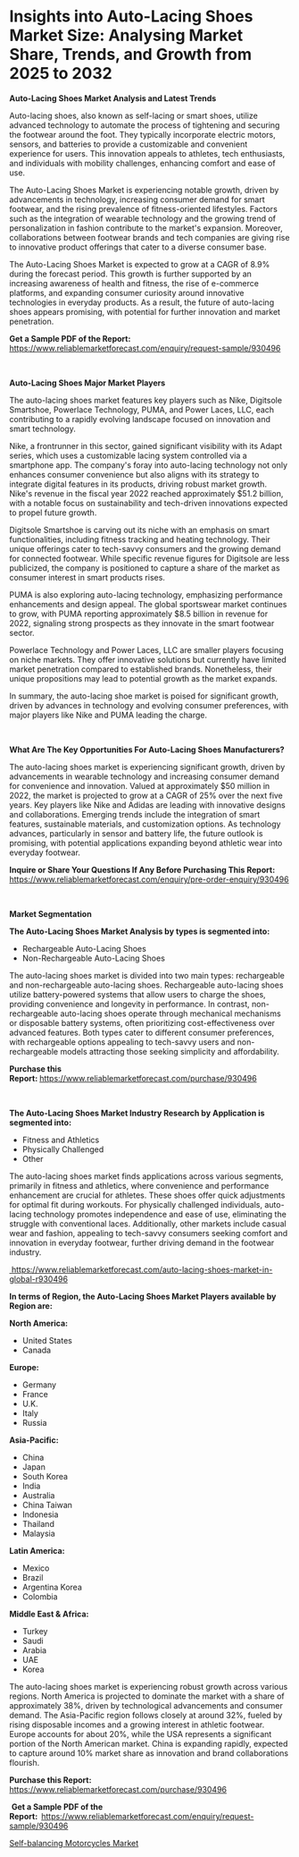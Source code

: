 <p><h1>Insights into Auto-Lacing Shoes Market Size: Analysing Market Share, Trends, and Growth from 2025 to 2032</h1></p><p><strong>Auto-Lacing Shoes Market Analysis and Latest Trends</strong></p>
<p><p>Auto-lacing shoes, also known as self-lacing or smart shoes, utilize advanced technology to automate the process of tightening and securing the footwear around the foot. They typically incorporate electric motors, sensors, and batteries to provide a customizable and convenient experience for users. This innovation appeals to athletes, tech enthusiasts, and individuals with mobility challenges, enhancing comfort and ease of use.</p><p>The Auto-Lacing Shoes Market is experiencing notable growth, driven by advancements in technology, increasing consumer demand for smart footwear, and the rising prevalence of fitness-oriented lifestyles. Factors such as the integration of wearable technology and the growing trend of personalization in fashion contribute to the market's expansion. Moreover, collaborations between footwear brands and tech companies are giving rise to innovative product offerings that cater to a diverse consumer base.</p><p>The Auto-Lacing Shoes Market is expected to grow at a CAGR of 8.9% during the forecast period. This growth is further supported by an increasing awareness of health and fitness, the rise of e-commerce platforms, and expanding consumer curiosity around innovative technologies in everyday products. As a result, the future of auto-lacing shoes appears promising, with potential for further innovation and market penetration.</p></p>
<p><strong>Get a Sample PDF of the Report:&nbsp;</strong> <a href="https://www.reliablemarketforecast.com/enquiry/request-sample/930496?utm_campaign=2325&utm_medium=2&utm_source=Github&utm_content=ia&utm_term=21032025&utm_id=auto-lacing-shoes">https://www.reliablemarketforecast.com/enquiry/request-sample/930496</a></p>
<p>&nbsp;</p>
<p><strong>Auto-Lacing Shoes Major Market Players</strong></p>
<p><p>The auto-lacing shoes market features key players such as Nike, Digitsole Smartshoe, Powerlace Technology, PUMA, and Power Laces, LLC, each contributing to a rapidly evolving landscape focused on innovation and smart technology.</p><p>Nike, a frontrunner in this sector, gained significant visibility with its Adapt series, which uses a customizable lacing system controlled via a smartphone app. The company's foray into auto-lacing technology not only enhances consumer convenience but also aligns with its strategy to integrate digital features in its products, driving robust market growth. Nike's revenue in the fiscal year 2022 reached approximately $51.2 billion, with a notable focus on sustainability and tech-driven innovations expected to propel future growth.</p><p>Digitsole Smartshoe is carving out its niche with an emphasis on smart functionalities, including fitness tracking and heating technology. Their unique offerings cater to tech-savvy consumers and the growing demand for connected footwear. While specific revenue figures for Digitsole are less publicized, the company is positioned to capture a share of the market as consumer interest in smart products rises.</p><p>PUMA is also exploring auto-lacing technology, emphasizing performance enhancements and design appeal. The global sportswear market continues to grow, with PUMA reporting approximately $8.5 billion in revenue for 2022, signaling strong prospects as they innovate in the smart footwear sector.</p><p>Powerlace Technology and Power Laces, LLC are smaller players focusing on niche markets. They offer innovative solutions but currently have limited market penetration compared to established brands. Nonetheless, their unique propositions may lead to potential growth as the market expands.</p><p>In summary, the auto-lacing shoe market is poised for significant growth, driven by advances in technology and evolving consumer preferences, with major players like Nike and PUMA leading the charge.</p></p>
<p>&nbsp;</p>
<p><strong>What Are The Key Opportunities For Auto-Lacing Shoes Manufacturers?</strong></p>
<p><p>The auto-lacing shoes market is experiencing significant growth, driven by advancements in wearable technology and increasing consumer demand for convenience and innovation. Valued at approximately $50 million in 2022, the market is projected to grow at a CAGR of 25% over the next five years. Key players like Nike and Adidas are leading with innovative designs and collaborations. Emerging trends include the integration of smart features, sustainable materials, and customization options. As technology advances, particularly in sensor and battery life, the future outlook is promising, with potential applications expanding beyond athletic wear into everyday footwear.</p></p>
<p><strong>Inquire or Share Your Questions If Any Before Purchasing This Report:</strong> <a href="https://www.reliablemarketforecast.com/enquiry/pre-order-enquiry/930496?utm_campaign=2325&utm_medium=2&utm_source=Github&utm_content=ia&utm_term=21032025&utm_id=auto-lacing-shoes">https://www.reliablemarketforecast.com/enquiry/pre-order-enquiry/930496</a></p>
<p>&nbsp;</p>
<p><strong>Market Segmentation</strong></p>
<p><strong>The Auto-Lacing Shoes Market Analysis by types is segmented into:</strong></p>
<p><ul><li>Rechargeable Auto-Lacing Shoes</li><li>Non-Rechargeable Auto-Lacing Shoes</li></ul></p>
<p><p>The auto-lacing shoes market is divided into two main types: rechargeable and non-rechargeable auto-lacing shoes. Rechargeable auto-lacing shoes utilize battery-powered systems that allow users to charge the shoes, providing convenience and longevity in performance. In contrast, non-rechargeable auto-lacing shoes operate through mechanical mechanisms or disposable battery systems, often prioritizing cost-effectiveness over advanced features. Both types cater to different consumer preferences, with rechargeable options appealing to tech-savvy users and non-rechargeable models attracting those seeking simplicity and affordability.</p></p>
<p><strong>Purchase this Report:&nbsp;</strong><a href="https://www.reliablemarketforecast.com/purchase/930496?utm_campaign=2325&utm_medium=2&utm_source=Github&utm_content=ia&utm_term=21032025&utm_id=auto-lacing-shoes">https://www.reliablemarketforecast.com/purchase/930496</a></p>
<p>&nbsp;</p>
<p><strong>The Auto-Lacing Shoes Market Industry Research by Application is segmented into:</strong></p>
<p><ul><li>Fitness and Athletics</li><li>Physically Challenged</li><li>Other</li></ul></p>
<p><p>The auto-lacing shoes market finds applications across various segments, primarily in fitness and athletics, where convenience and performance enhancement are crucial for athletes. These shoes offer quick adjustments for optimal fit during workouts. For physically challenged individuals, auto-lacing technology promotes independence and ease of use, eliminating the struggle with conventional laces. Additionally, other markets include casual wear and fashion, appealing to tech-savvy consumers seeking comfort and innovation in everyday footwear, further driving demand in the footwear industry.</p></p>
<p><a href="https://www.reliablemarketforecast.com/auto-lacing-shoes-market-in-global-r930496?utm_campaign=2325&utm_medium=2&utm_source=Github&utm_content=ia&utm_term=21032025&utm_id=auto-lacing-shoes">&nbsp;https://www.reliablemarketforecast.com/auto-lacing-shoes-market-in-global-r930496</a></p>
<p><strong>In terms of Region, the Auto-Lacing Shoes Market Players available by Region are:</strong></p>
<p>
    <p> <strong> North America: </strong>
        <ul>
            <li>United States</li>
            <li>Canada</li>
        </ul>
        </p> 
    <p> <strong> Europe: </strong>
        <ul>
            <li>Germany</li>
            <li>France</li>
            <li>U.K.</li>
            <li>Italy</li>
            <li>Russia</li>
        </ul>
        </p> 
    <p> <strong> Asia-Pacific: </strong>
        <ul>
            <li>China</li>
            <li>Japan</li>
            <li>South Korea</li>
            <li>India</li>
            <li>Australia</li>
            <li>China Taiwan</li>
            <li>Indonesia</li>
            <li>Thailand</li>
            <li>Malaysia</li>
        </ul>
        </p> 
    <p> <strong> Latin America: </strong>
        <ul>
            <li>Mexico</li>
            <li>Brazil</li>
            <li>Argentina Korea</li>
            <li>Colombia</li>
        </ul>
        </p> 
    <p> <strong> Middle East & Africa: </strong>
        <ul>
            <li>Turkey</li>
            <li>Saudi</li>
            <li>Arabia</li>
            <li>UAE</li>
            <li>Korea</li>
        </ul>
    </p>
    </p>
<p><p>The auto-lacing shoes market is experiencing robust growth across various regions. North America is projected to dominate the market with a share of approximately 38%, driven by technological advancements and consumer demand. The Asia-Pacific region follows closely at around 32%, fueled by rising disposable incomes and a growing interest in athletic footwear. Europe accounts for about 20%, while the USA represents a significant portion of the North American market. China is expanding rapidly, expected to capture around 10% market share as innovation and brand collaborations flourish.</p></p>
<p><strong>Purchase this Report: </strong><a href="https://www.reliablemarketforecast.com/purchase/930496?utm_campaign=2325&utm_medium=2&utm_source=Github&utm_content=ia&utm_term=21032025&utm_id=auto-lacing-shoes">https://www.reliablemarketforecast.com/purchase/930496</a></p>
<p>&nbsp;<strong>Get a Sample PDF of the Report:&nbsp;&nbsp;</strong><a href="https://www.reliablemarketforecast.com/enquiry/request-sample/930496?utm_campaign=2325&utm_medium=2&utm_source=Github&utm_content=ia&utm_term=21032025&utm_id=auto-lacing-shoes">https://www.reliablemarketforecast.com/enquiry/request-sample/930496</a></p>
<p><strong></strong></p>
<p><p><a href="https://github.com/kathiestrine5ty/Market-Research-Report-List-1/blob/main/self-balancing-motorcycles-market.md?utm_campaign=2325&utm_medium=2&utm_source=Github&utm_content=ia&utm_term=21032025&utm_id=auto-lacing-shoes">Self-balancing Motorcycles Market</a></p></p>